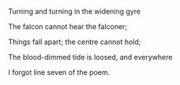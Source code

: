Turning and turning in the widening gyre

The falcon cannot hear the falconer;

Things fall apart; the centre cannot hold;

The blood-dimmed tide is loosed, and everywhere

I forgot line seven of the poem.
